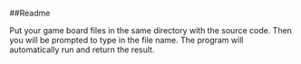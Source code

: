 ##Readme

Put your game board files in the same directory with the source code. Then you will be prompted to type in the file name. The program will automatically run and return the result.

